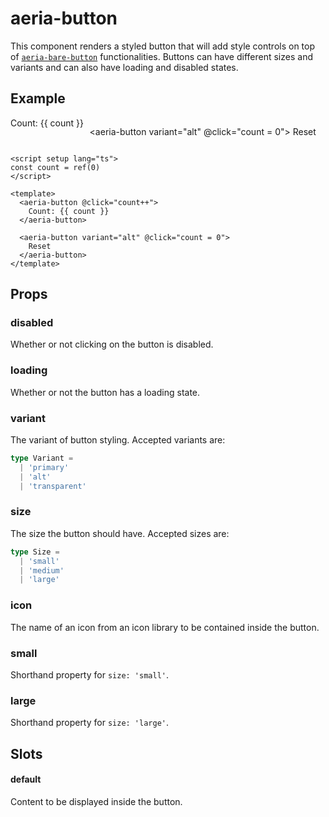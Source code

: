 <script setup lang="ts">
import { ref } from 'vue'
import { AeriaButton } from 'aeria-ui'
import '@aeria-ui/ui/style.css'
import '../../src/style/main.less'

const count = ref(0)
</script>

# aeria-button

This component renders a styled button that will add style controls on top of [`aeria-bare-button`](/frontend/components/aeria-bare-button) functionalities. Buttons can have different sizes and variants and can also have loading and disabled states.

## Example

<div style="
  display: flex;
  gap: .6rem;
">
  <aeria-button @click="count++">
    Count: {{ count }}
  </aeria-button>

  <aeria-button variant="alt" @click="count = 0">
    Reset
  </aeria-button>
</div>

```vue
<script setup lang="ts">
const count = ref(0)
</script>

<template>
  <aeria-button @click="count++">
    Count: {{ count }}
  </aeria-button>

  <aeria-button variant="alt" @click="count = 0">
    Reset
  </aeria-button>
</template>
```

## Props

### disabled <Badge type="tip" text="boolean?" />

Whether or not clicking on the button is disabled.

### loading <Badge type="tip" text="boolean?" />

Whether or not the button has a loading state.

### variant <Badge type="tip" text="Size" /> <Badge type="tip" text="default: 'normal'" />

The variant of button styling.
Accepted variants are:

```typescript
type Variant =
  | 'primary'
  | 'alt'
  | 'transparent'
```

### size <Badge type="tip" text="Size" /> <Badge type="tip" text="default: 'medium'" />

The size the button should have.
Accepted sizes are:

```typescript
type Size = 
  | 'small'
  | 'medium'
  | 'large'
```

### icon <Badge type="tip" text="string?" /> 

The name of an icon from an icon library to be contained inside the button.

### small <Badge type="tip" text="boolean?" />

Shorthand property for `size: 'small'`.

### large <Badge type="tip" text="boolean?" /> 

Shorthand property for `size: 'large'`.

## Slots

#### default

Content to be displayed inside the button.

